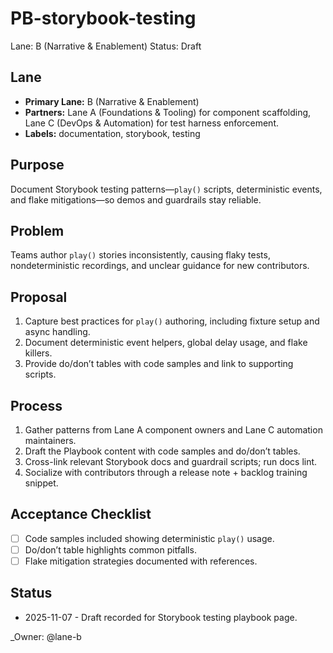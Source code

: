 # PB-storybook-testing

Lane: B (Narrative & Enablement)
Status: Draft

## Lane

- **Primary Lane:** B (Narrative & Enablement)
- **Partners:** Lane A (Foundations & Tooling) for component scaffolding, Lane C (DevOps & Automation) for test harness enforcement.
- **Labels:** documentation, storybook, testing

## Purpose

Document Storybook testing patterns—`play()` scripts, deterministic events, and flake mitigations—so demos and guardrails stay reliable.

## Problem

Teams author `play()` stories inconsistently, causing flaky tests, nondeterministic recordings, and unclear guidance for new contributors.

## Proposal

1. Capture best practices for `play()` authoring, including fixture setup and async handling.
2. Document deterministic event helpers, global delay usage, and flake killers.
3. Provide do/don’t tables with code samples and link to supporting scripts.

## Process

1. Gather patterns from Lane A component owners and Lane C automation maintainers.
2. Draft the Playbook content with code samples and do/don’t tables.
3. Cross-link relevant Storybook docs and guardrail scripts; run docs lint.
4. Socialize with contributors through a release note + backlog training snippet.

## Acceptance Checklist

- [ ] Code samples included showing deterministic `play()` usage.
- [ ] Do/don’t table highlights common pitfalls.
- [ ] Flake mitigation strategies documented with references.

## Status

- 2025-11-07 - Draft recorded for Storybook testing playbook page.

<!-- prettier-ignore -->
_Owner: @lane-b
